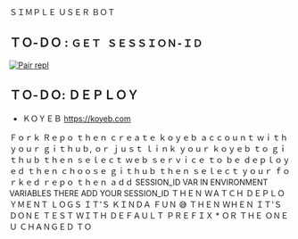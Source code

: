 ＳＩＭＰＬＥ ＵＳＥＲ ＢＯＴ

 ## ＴＯ-ＤＯ : ```ＧＥＴ ＳＥＳＳＩＯＮ-ＩＤ```

<a href='https://bot-x-q7ef.onrender.com/pair' target="_blank"><img alt='Pair repl' src='https://img.shields.io/badge/-Pair_Code-black?style=for-the-badge&logo=replit&logoColor=white'/></a>

## ＴＯ-ＤＯ: ＤＥＰＬＯＹ 
- ＫＯＹＥＢ https://koyeb.com

Ｆｏｒｋ Ｒｅｐｏ ｔｈｅｎ ｃｒｅａｔｅ ｋｏｙｅｂ 
ａｃｃｏｕｎｔ ｗｉｔｈ ｙｏｕｒ ｇｉｔｈｕｂ, ｏｒ 
ｊｕｓｔ ｌｉｎｋ ｙｏｕｒ ｋｏｙｅｂ ｔｏ ｇｉｔｈｕｂ 
ｔｈｅｎ ｓｅｌｅｃｔ ｗｅｂ ｓｅｒｖｉｃｅ ｔｏ ｂｅ
ｄｅｐｌｏｙｅｄ ｔｈｅｎ ｃｈｏｏｓｅ ｇｉｔｈｕｂ 
ｔｈｅｎ ｓｅｌｅｃｔ ｙｏｕｒ ｆｏｒｋｅｄ ｒｅｐｏ
ｔｈｅｎ ａｄｄ SESSION_ID VAR IN ENVIRONMENT VARIABLES THERE ADD YOUR SESSION_ID 
ＴＨＥＮ ＷＡＴＣＨ ＤＥＰＬＯＹＭＥＮＴ ＬＯＧＳ ＩＴ'Ｓ ＫＩＮＤＡ ＦＵＮ 😅 ＴＨＥＮ ＷＨＥＮ ＩＴ'Ｓ ＤＯＮＥ
ＴＥＳＴ ＷＩＴＨ ＤＥＦＡＵＬＴ ＰＲＥＦＩＸ * ＯＲ 
ＴＨＥ ＯＮＥ Ｕ ＣＨＡＮＧＥＤ ＴＯ 